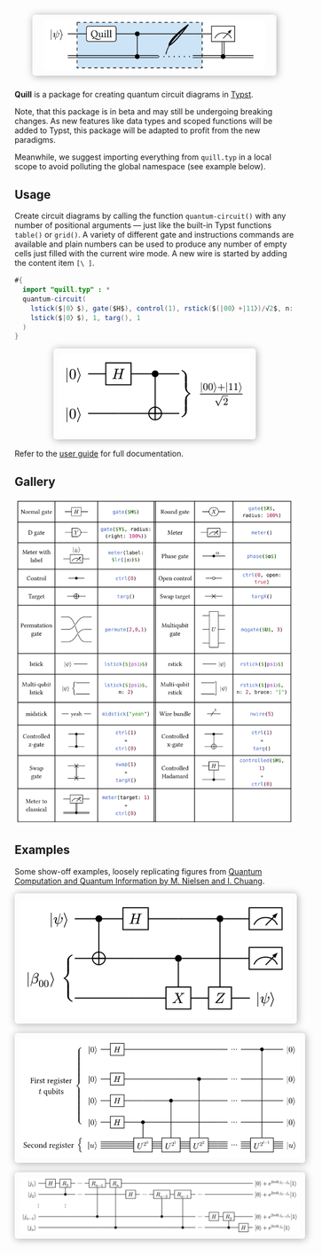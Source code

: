 <h1 align="center">
  <img alt="Quantum Circuit" src="docs/images/logo.svg" style="max-width: 100%; width: 300pt; padding: 10px 20px; box-shadow: 1pt 1pt 10pt 0pt #AAAAAA; border-radius: 4pt">
</h1>


<!-- <p align="center">
  <a href="https://github.com/Mc-Zen/quill/blob/main/LICENSE">
    <img alt="MIT License" src="https://img.shields.io/badge/license-MIT-blue"/>
  </a>
</p> -->

**Quill** is a package for creating quantum circuit diagrams in [Typst](https://typst.app/). 


Note, that this package is in beta and may still be undergoing breaking changes. As new features like data types and scoped functions will be added to Typst, this package will be adapted to profit from the new paradigms. 

Meanwhile, we suggest importing everything from `quill.typ` in a local scope to avoid polluting the global namespace (see example below). 

<!-- ## Setup

Since there is no package manager for Typst yet, in order to use this library, download the [quill.typ](./qcircuit.typ) file and place it in your Typst project.  -->

## Usage

Create circuit diagrams by calling the function `quantum-circuit()` with any number of positional arguments — just like the built-in Typst functions `table()` or `grid()`. A variety of different gate and instructions commands are available and plain numbers can be used to produce any number of empty cells just filled with the current wire mode. A new wire is started by adding the content item `[\ ]`. 

```java
#{
  import "quill.typ" : *
  quantum-circuit(
    lstick($|0〉$), gate($H$), control(1), rstick($(|00〉+|11〉)/√2$, n: 2), [\ ],
    lstick($|0〉$), 1, targ(), 1
  )
}
```
<p align="center">
  <img alt="Quantum Circuit" src="docs/images/bell.svg" style="max-width: 100%; padding: 10px 10px; box-shadow: 1pt 1pt 10pt 0pt #AAAAAA; border-radius: 4pt">
</p>

Refer to the [user guide](https://github.com/Mc-Zen/quill/blob/main/docs/guide/quill-guide.pdf) for full documentation.

## Gallery

![gallery](docs/images/gallery.svg)

## Examples

Some show-off examples, loosely replicating figures from [Quantum Computation and Quantum Information by M. Nielsen and I. Chuang](https://www.cambridge.org/highereducation/books/quantum-computation-and-quantum-information/01E10196D0A682A6AEFFEA52D53BE9AE#overview).

<p align="center">
  <img alt="Quantum teleportation circuit" src="docs/images/teleportation.svg" style="max-width: 100%; padding: 10px 10px; box-shadow: 1pt 1pt 10pt 0pt #AAAAAA; border-radius: 4pt">
</p>
<p align="center">
  <img alt="Quantum circuit for phase estimation" src="docs/images/phase-estimation.svg" style="max-width: 100%; padding: 10px 10px; box-shadow: 1pt 1pt 10pt 0pt #AAAAAA; border-radius: 4pt">
</p>
<p align="center">
  <img alt="Quantum fourier transformation circuit" src="docs/images/qft.svg" style="max-width: 100%; padding: 10px 10px; box-shadow: 1pt 1pt 10pt 0pt #AAAAAA; border-radius: 4pt">
</p>
